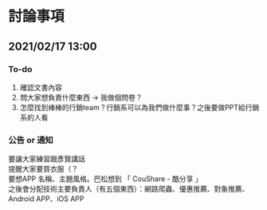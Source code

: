 # 討論事項

## 2021/02/17 13:00
### To-do
1. 確認文書內容
2. 問大家想負責什麼東西 → 我做個問卷？
3. 怎麼找到棒棒的行銷team？行銷系可以為我們做什麼事？之後要做PPT給行銷系的人看
### 公告 or 通知
要讓大家練習跟彥賢講話  
提醒大家要買衣服（？  
要想APP 名稱、主題風格。巴松想到 「 CouShare - 酷分享 」   
之後會分配技術主要負責人（有五個東西）：網路爬蟲、優惠推薦、對象推薦、Android APP、iOS APP  